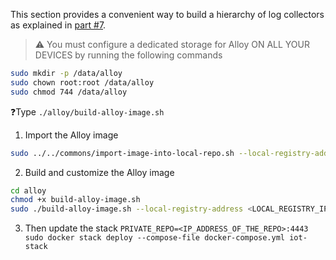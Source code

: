This section provides a convenient way to build a hierarchy of log collectors as explained in [part #7](https://medium.com/p/63a3b9399d6c).

> ⚠️ You must configure a dedicated storage for Alloy ON ALL YOUR DEVICES by running the following commands
>
```bash
sudo mkdir -p /data/alloy
sudo chown root:root /data/alloy
sudo chmod 744 /data/alloy
```

❓Type ```./alloy/build-alloy-image.sh```


1) Import the Alloy image

```bash
sudo ../../commons/import-image-into-local-repo.sh --local-registry-address <LOCAL_REGISTRY_ADDRESS> --local-registry-port <LOCAL_REGISTRY_PORT> --image-name grafana/alloy --image-version v1.9.1
```

2) Build and customize the Alloy image

```bash
cd alloy
chmod +x build-alloy-image.sh
sudo ./build-alloy-image.sh --local-registry-address <LOCAL_REGISTRY_IP_ADDRESS>
```

3) Then update the stack ```PRIVATE_REPO=<IP_ADDRESS_OF_THE_REPO>:4443 sudo docker stack deploy --compose-file docker-compose.yml iot-stack```
